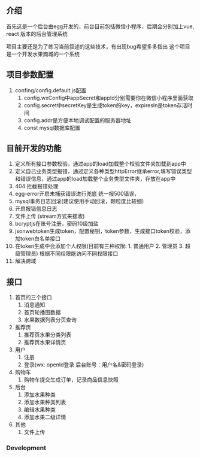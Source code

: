 ## 介绍
首先这是一个后台由egg开发的，前台目前包括微信小程序，后期会分别加上vue, react 版本的后台管理系统

项目主要还是为了练习当前叙述的这些技术，有出现bug希望多多指出
这个项目是一个开发水果商城的一个系统

## 项目参数配置
1. confing/config.default.js配置
    1. config.wxConfig中appSecret和appId分别需要你在微信小程序里面获取
    2. config.secret中secretKey是生成token的key，expiresIn是token存活时间
    3. config.addr是方便本地调试配置的服务器地址
    4. const mysql数据库配置

## 目前开发的功能
1. 定义所有接口参数校验，通过app的load加载整个校验文件夹加载到app中
2. 定义自己业务类型报错，通过定义各种类型httpError继承error,填写错误类型和错误信息，通过app的load加载整个业务类型文件夹，存放在app中
3. 404 拦截报错处理
4. egg-error开启未捕获错误进行兜底 统一报500错误，
5. mysql事务日志回滚(建议使用手动回滚，颗粒度比较细)
6. 开启报错信息日志
7. 文件上传 (stream方式来接收)
8. bcryptjs在账号注册，密码10级加盐
9. jsonwebtoken生成token，配置秘钥，token参数，生成接口token校验，添加token白名单接口
10. 在token生成中会添加个人权限(目前有三种权限: 1. 普通用户 2. 管理员 3. 超级管理员) 根据不同权限能访问不同权限接口
11. 解决跨域


## 接口
1. 首页的三个接口
    1. 消息通知
    2. 首页轮播图数据
    3. 水果数据列表分页查询
2. 推荐页
    1. 推荐页水果分类列表
    2. 推荐页水果详情页
3. 用户
    1. 注册
    2. 登录(wx: openId登录 后台账号：用户名&密码登录)
4. 购物车
    1. 购物车提交生成订单，记录商品信息快照
4. 后台
    1. 添加水果种类
    2. 添加水果种类列表
    3. 编辑水果种类
    4. 添加水果二级详情
5. 其他
    1. 文件上传


### Development
